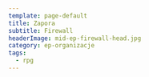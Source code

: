 ```yaml
---
template: page-default
title: Zapora
subtitle: Firewall
headerImage: mid-ep-firewall-head.jpg
category: ep-organizacje
tags:
  - rpg
---
```

<block id="w-budowie" />
